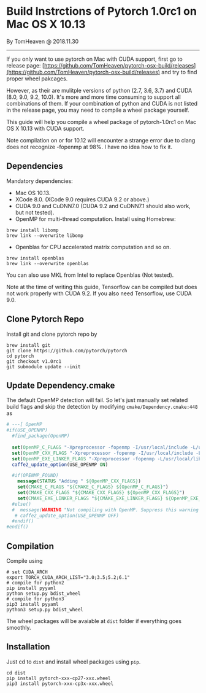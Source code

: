 # Build Instrctions of Pytorch 1.0rc1 on Mac OS X 10.13


By TomHeaven @ 2018.11.30

---

If you only want to use pytorch on Mac with CUDA support, first go to release page: [https://github.com/TomHeaven/pytorch-osx-build/releases](https://github.com/TomHeaven/pytorch-osx-build/releases) and try to find proper wheel pakcages. 

However, as their are mulitple versions of python (2.7, 3.6, 3.7) and CUDA (8.0, 9.0, 9.2, 10.0). It's more and more time consuming to support all combinations of them. If your combination of python and CUDA is not listed in the release page, you may need to compile a wheel package yourself.

This guide will help you compile a wheel package of pytorch-1.0rc1 on Mac OS X 10.13 with CUDA support. 

Note compilation on or for 10.12 will encounter a strange error due to clang does not recognize -fopenmp at 98%. I have no idea how to fix it.

## Dependencies

Mandatory dependencies:

+ Mac OS 10.13.
+ XCode 8.0. (XCode 9.0 requires CUDA 9.2 or above.)
+ CUDA 9.0 and CuDNN7.0 (CUDA 9.2 and CuDNN7.1 should also work, but not tested).
+ OpenMP for multi-thread computation. Install using Homebrew:

```shell
brew install libomp
brew link --overwrite libomp
```

+ Openblas for CPU accelerated matrix computation and so on.

```
brew install openblas
brew link --overwrite openblas
```
You can also use MKL from Intel to replace Openblas (Not tested).

Note at the time of writing this guide, Tensorflow can be compiled but does not work properly with CUDA 9.2. If you also need Tensorflow, use CUDA 9.0.

## Clone Pytorch Repo
Install git and clone pytorch repo by

```
brew install git
git clone https://github.com/pytorch/pytorch
cd pytorch
git checkout v1.0rc1
git submodule update --init
```

## Update Dependency.cmake


The default OpenMP detection will fail. So let's just manually set related build flags and skip the detection by modifying `cmake/Dependency.cmake:448` as

```CMake
# ---[ OpenMP
#if(USE_OPENMP)
  #find_package(OpenMP)
  
  set(OpenMP_C_FLAGS "-Xpreprocessor -fopenmp -I/usr/local/include -L/usr/local/lib -lomp -lgomp")
  set(OpenMP_CXX_FLAGS "-Xpreprocessor -fopenmp -I/usr/local/include -L/usr/local/lib -lomp -lgomp")
  set(OpenMP_EXE_LINKER_FLAGS "-Xpreprocessor -fopenmp -L/usr/local/lib -lomp -lgomp")
  caffe2_update_option(USE_OPENMP ON)

  #if(OPENMP_FOUND)
    message(STATUS "Adding " ${OpenMP_CXX_FLAGS})
    set(CMAKE_C_FLAGS "${CMAKE_C_FLAGS} ${OpenMP_C_FLAGS}")
    set(CMAKE_CXX_FLAGS "${CMAKE_CXX_FLAGS} ${OpenMP_CXX_FLAGS}")
    set(CMAKE_EXE_LINKER_FLAGS "${CMAKE_EXE_LINKER_FLAGS} ${OpenMP_EXE_LINKER_FLAGS}")
  #else()
  #  message(WARNING "Not compiling with OpenMP. Suppress this warning with -DUSE_OPENMP=OFF")
   # caffe2_update_option(USE_OPENMP OFF)
  #endif()
#endif()
```



## Compilation

Compile using

```shell
# set CUDA_ARCH
export TORCH_CUDA_ARCH_LIST="3.0;3.5;5.2;6.1"
# compile for python2
pip install pyyaml
python setup.py bdist_wheel
# compile for python3
pip3 install pyyaml
python3 setup.py bdist_wheel
```

The wheel packages will be avaiable at `dist` folder if everything goes smoothly. 

## Installation
Just cd to `dist` and install wheel packages using `pip`.


```shell
cd dist
pip install pytorch-xxx-cp27-xxx.wheel
pip3 install pytorch-xxx-cp3x-xxx.wheel
```

